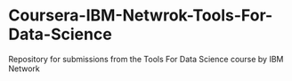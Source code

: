 # Coursera-IBM-Netwrok-Tools-For-Data-Science
Repository for submissions from the Tools For Data Science course by IBM Network
